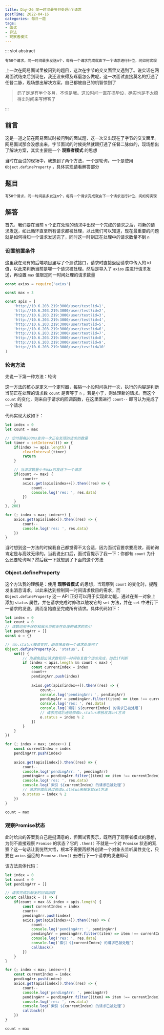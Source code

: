 ```yaml
---
title: Day-26 同一时间最多只处理n个请求
postTime: 2022-04-16
categories: 每日一题
tags: 
- 面试
- 算法
- 观察者模式
---
```

::: slot abstract

~~~
有50个请求，同一时间最多发送n个，每有一个请求完成就由下一个请求进行补位，问如何实现
~~~

上一次在网易面试里被问到的题目，这次在字节的交叉面里又遇到了。说实话在网易面试结束后到现在，我还没来得及琢磨怎么做呢，这一次面试直接莫名的打通了任督二脉，现场想出解决方案，自己都被自己的机智惊到了

> 鸽了足足有半个多月，不愧是我。这段时间一直在搞毕设，确实也是不太腾得出时间来写博客了

:::



## 前言

这是一道之前在网易面试时被问到的面试题，这一次又出现在了字节的交叉面里。网易面试那会没想出来，字节面试的时候突然就跟打通了任督二脉似的，现场想出了解决方案，其实主要是一个 **观察者模式** 的思想

当时在面试的现场中，我想到了两个方法，一个是轮询，一个是使用 `Object.defineProperty` ，具体实现请看解答部分



## 题目

~~~
有50个请求，同一时间最多发送n个，每有一个请求完成就由下一个请求进行补位，问如何实现
~~~



## 解答

首先，我们要在当前 `n` 个正在处理的请求中出现一个完成的请求之后，将新的请求发送，如此循环直至所有请求都被处理，以此我们可以知道，现在最重要的问题就是如何得知一个请求发送完了，同时这一时刻正在处理中的请求数量不到 `n` 



### 设置前置条件

这里我在现有的后端项目里写了个测试接口，请求时直接返回请求中传入的 id 值，以此来判断当前是哪一个请求被处理。然后是导入了 `axios` 库进行请求发送，再设置 `max` 值限定同一时间处理的请求数量

~~~js
const axios = require('axios')

const max = 3

const apis = [
    'http://10.6.203.219:3000/user/test?id=1',
    'http://10.6.203.219:3000/user/test?id=2',
    'http://10.6.203.219:3000/user/test?id=3',
    'http://10.6.203.219:3000/user/test?id=4',
    'http://10.6.203.219:3000/user/test?id=5',
    'http://10.6.203.219:3000/user/test?id=6',
    'http://10.6.203.219:3000/user/test?id=7',
    'http://10.6.203.219:3000/user/test?id=8',
    'http://10.6.203.219:3000/user/test?id=9',
    'http://10.6.203.219:3000/user/test?id=10'
]
~~~



### 轮询方法

先说一下第一种方法：轮询

这一方法的核心是定义一个定时器，每隔一小段时间执行一次，执行的内容是判断当前正在处理的请求数 `count` 是否等于 `n` ，若是小于，则处理新的请求。而这个 `count` 的变化，则来自于请求的回调函数，在这里面进行 `count--` 即可认为完成了一个请求

代码实现大致如下：

~~~js
let index = 0
let count = max

// 定时器每200ms查询一次正在处理的请求的数量
let timer = setInterval(() => {
    if(index >= apis.length) {
        clearInterval(timer)
        return
    }

    // 当请求数量小于max时发送下一个请求
    if(count <= max) {
        count++
        axios.get(apis[index++]).then((res) => {
            count--
            console.log('res: ', res.data)
        })
    }
}, 200)

for (; index < max; index++) {
    axios.get(apis[index]).then((res) => {
        count--
        console.log('res: ', res.data)
    })
}
~~~

当时想到这一方法的时候我自己都觉得不太合适，因为面试官要求要高效，而轮询肯定是与高效无缘的。当我说出口后，面试官提示了我一下：你都有 `count` 为什么还要轮询啊？然后我一下就想到了下面的这个方法



### Object.defineProperty

这个方法我的理解是：使用 **观察者模式** 的思想，当观察到 `count` 的变化时，提醒发出消息请求，以此来达到控制同一时间请求数目的需求，而 `Object.defineProperty` 这一 API 正好可以用于实现此功能。通过在某一对象上添加 `status` 属性，并在请求完成时修改以触发它的 `set` 方法，并在 `set` 中进行下一请求的发送，周而复始直至完成所有请求。具体代码如下：

~~~js
let index = 0
let count = 0
// 该数组用于保存和展示当前正在处理的请求的索引
let pendingArr = []
const o = {}

// 当o.status被改变时，即意味着有一个请求处理完了
Object.defineProperty(o, 'status', {
    set() {
        // 为避免超出请求数和同一时间有复数个请求完成，加此if判断
        if (index < apis.length && count < max) {
            const currentIndex = index
            count++
            pendingArr.push(index)
            
            axios.get(apis[index++]).then((res) => {
                count--
                console.log('pendingArr: ', pendingArr)
                pendingArr = pendingArr.filter((item) => item !== currentIndex)
                console.log('res: ', res.data)
                console.log(`索引 ${currentIndex} 的请求已被处理`)
        		// 请求完成后通过修改o.status来触发其set方法
                o.status = index % 2
            })
        }
    }
})

for (; index < max; index++) {
    const currentIndex = index
    pendingArr.push(index)
    
    axios.get(apis[index]).then((res) => {
        count--
        console.log('pendingArr: ', pendingArr)
        pendingArr = pendingArr.filter((item) => item !== currentIndex)
        console.log('res: ', res.data)
        console.log(`索引 ${currentIndex} 的请求已被处理`)
        // 请求完成后通过修改o.status来触发其set方法
        o.status = index % 2
    })
}

count = max
~~~



### 观察Promise状态

此时给出的答案我自己是挺满意的，但面试官表示，既然用了观察者模式的思想，为何不直接观察 `Promise` 的状态？它的 `.then()` 不就是一个对 `Promise` 状态的观察？这一句话让我恍然大悟，根本不需要再额外创建一个对象去监听属性变化，只要在 `axios` 返回的 `Promise.then()` 去进行下一个请求的发送即可

该方法具体代码：

~~~js
let index = 0
let count = 0
let pendingArr = []

// 请求完成后触发的回调函数
const callback = () => {
    if(count < max && index < apis.length) {
        const currentIndex = index
        count++
        pendingArr.push(index)
        axios.get(apis[index++]).then((res) => {
            count--
            console.log('pendingArr: ', pendingArr)
            pendingArr = pendingArr.filter((item) => item !== currentIndex)
            console.log('res: ', res.data)
            console.log(`索引 ${currentIndex} 的请求已被处理`)
            callback()
        })
    }
}

for (; index < max; index++) {
    const currentIndex = index
    pendingArr.push(index)
    axios.get(apis[index]).then((res) => {
        count--
        console.log('pendingArr: ', pendingArr)
        pendingArr = pendingArr.filter((item) => item !== currentIndex)
        console.log('res: ', res.data)
        console.log(`索引 ${currentIndex} 的请求已被处理`)
        callback()
    })
}

count = max
~~~

